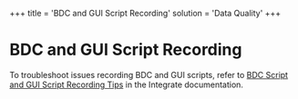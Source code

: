 +++
title = 'BDC and GUI Script Recording'
solution = 'Data Quality'
+++

# BDC and GUI Script Recording

To troubleshoot issues recording BDC and GUI scripts, refer to [BDC
Script and GUI Script Recording
Tips](../../../Platform/Integrate/Use_Cases/BDCScriptGUIScriptRecTips.htm)
in the Integrate documentation.
